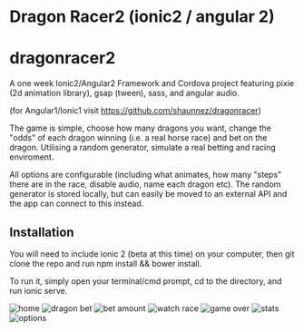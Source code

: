 Dragon Racer2 (ionic2 / angular 2)
=====================

# dragonracer2
A one week Ionic2/Angular2 Framework and Cordova project featuring pixie (2d animation library), gsap (tween), sass, and angular audio.

(for Angular1/Ionic1 visit https://github.com/shaunnez/dragonracer) 

The game is simple, choose how many dragons you want, change the "odds" of each dragon winning (i.e. a real horse race) and bet on the dragon. Utilising a random generator, simulate a real betting and racing enviroment.

All options are configurable (including what animates, how many "steps" there are in the race, disable audio, name each dragon etc). The random generator is stored locally, but can easily be moved to an external API and the app can connect to this instead.

## Installation

You will need to include ionic 2 (beta at this time) on your computer, then git clone the repo and run npm install && bower install. 

To run it, simply open your terminal/cmd prompt, cd to the directory, and run ionic serve.

![home](screenshots/dragonracer2-a.png "Home")
![dragon bet](screenshots/dragonracer2-b.png "Choose dragon to bet on")
![bet amount](screenshots/dragonracer2-c.png "Place bet amount")
![watch race](screenshots/dragonracer2-d.png "Watch race")
![game over](screenshots/dragonracer2-e.png "Game over score")
![stats](screenshots/dragonracer2-f.png "Stats")
![options](screenshots/dragonracer2-g.png "Options")